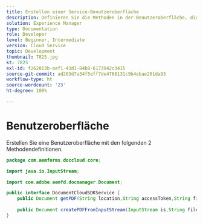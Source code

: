 ```yaml
---
title: Erstellen einer Service-Benutzeroberfläche
description: Definieren Sie die Methoden in der Benutzeroberfläche, die Sie verfügbar machen möchten
solution: Experience Manager
type: Documentation
role: Developer
level: Beginner, Intermediate
version: Cloud Service
topic: Development
thumbnail: 7825.jpg
kt: 7825
exl-id: f262013b-aaf1-43d1-84b8-6173942c3415
source-git-commit: ad203d7a34f5eff7de4768131c9b4ebae261da93
workflow-type: ht
source-wordcount: '23'
ht-degree: 100%

---
```



# Benutzeroberfläche

Erstellen Sie eine Benutzeroberfläche mit den folgenden 2 Methodendefinitionen.

```java
package com.aemforms.doccloud.core;

import java.io.InputStream;

import com.adobe.aemfd.docmanager.Document;

public interface DocumentCloudSDKService {	
	public Document getPDF(String location,String accessToken,String fileName);
	
    public Document createPDFFromInputStream(InputStream is,String fileName);
}
```
